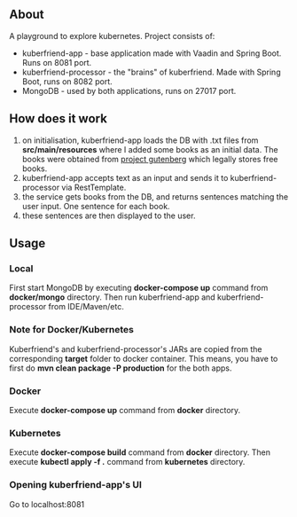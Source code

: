 ## About
A playground to explore kubernetes. Project consists of:

- kuberfriend-app - base application made with Vaadin and Spring Boot. Runs on 8081 port.
- kuberfriend-processor - the "brains" of kuberfriend. Made with Spring Boot, runs on 8082 port.
- MongoDB - used by both applications, runs on 27017 port.

## How does it work
1. on initialisation, kuberfriend-app loads the DB with .txt files from __src/main/resources__ where I added some
books as an initial data. The books were obtained from [project gutenberg](https://www.gutenberg.org/) which
legally stores free books.
2. kuberfriend-app accepts text as an input and sends it to kuberfriend-processor via RestTemplate.
3. the service gets books from the DB, and returns sentences matching the user input. One sentence for each
book.
4. these sentences are then displayed to the user.
## Usage
### Local
First start MongoDB by executing __docker-compose up__ command from __docker/mongo__ directory. Then run
kuberfriend-app and kuberfriend-processor from IDE/Maven/etc.
### Note for Docker/Kubernetes
Kuberfriend's and kuberfriend-processor's JARs are copied from the corresponding __target__ folder to docker
container. This means, you have to first do __mvn clean package -P production__ for the both apps.
### Docker
Execute __docker-compose up__ command from __docker__ directory.
### Kubernetes
Execute __docker-compose build__ command from __docker__ directory. Then execute __kubectl apply -f .__
command from __kubernetes__ directory.
### Opening kuberfriend-app's UI
Go to localhost:8081


